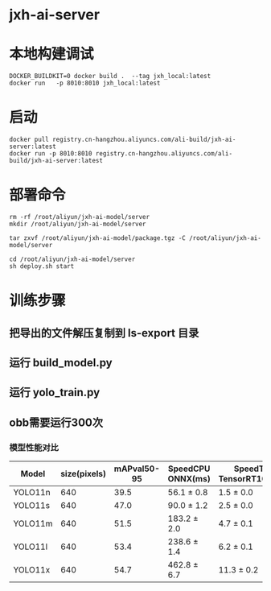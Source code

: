 # jxh-ai-server

# 本地构建调试
```angular2html
DOCKER_BUILDKIT=0 docker build .  --tag jxh_local:latest
docker run   -p 8010:8010 jxh_local:latest
```


# 启动
```angular2html
docker pull registry.cn-hangzhou.aliyuncs.com/ali-build/jxh-ai-server:latest
docker run -p 8010:8010 registry.cn-hangzhou.aliyuncs.com/ali-build/jxh-ai-server:latest
```

# 部署命令
```angular2html
rm -rf /root/aliyun/jxh-ai-model/server
mkdir /root/aliyun/jxh-ai-model/server

tar zxvf /root/aliyun/jxh-ai-model/package.tgz -C /root/aliyun/jxh-ai-model/server

cd /root/aliyun/jxh-ai-model/server
sh deploy.sh start
```



# 训练步骤
## 把导出的文件解压复制到 ls-export 目录
## 运行 build_model.py
## 运行 yolo_train.py
## obb需要运行300次

### 模型性能对比
| Model   | size(pixels) | mAPval50-95 | SpeedCPU ONNX(ms) | SpeedT4 TensorRT10(ms) | params(M) | FLOPs(B) |
|---------|--------------|-------------|-------------------|------------------------|-----------|----------|
| YOLO11n | 640          | 39.5        | 56.1 ± 0.8        | 1.5 ± 0.0              | 2.6       | 6.5      |
| YOLO11s | 640          | 47.0        | 90.0 ± 1.2        | 2.5 ± 0.0              | 9.4       | 21.5     |
| YOLO11m | 640          | 51.5        | 183.2 ± 2.0       | 4.7 ± 0.1              | 20.1      | 68.0     |
| YOLO11l | 640          | 53.4        | 238.6 ± 1.4       | 6.2 ± 0.1              | 25.3      | 86.9     |
| YOLO11x | 640          | 54.7        | 462.8 ± 6.7       | 11.3 ± 0.2             | 56.9      | 194.9    |


